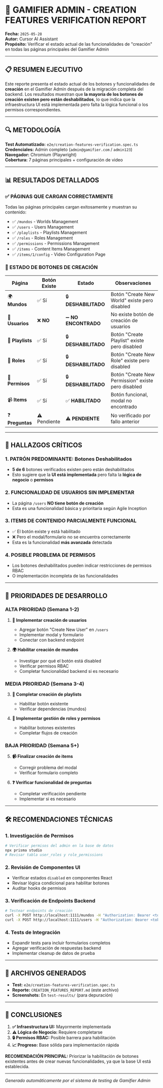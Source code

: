 # 🎯 GAMIFIER ADMIN - CREATION FEATURES VERIFICATION REPORT

**Fecha:** `2025-05-28`  
**Autor:** Cursor AI Assistant  
**Propósito:** Verificar el estado actual de las funcionalidades de "creación" en todas las páginas principales del Gamifier Admin

---

## 📋 RESUMEN EJECUTIVO

Este reporte presenta el estado actual de los botones y funcionalidades de **creación** en el Gamifier Admin después de la migración completa del backend. Los resultados muestran que **la mayoría de los botones de creación existen pero están deshabilitados**, lo que indica que la infraestructura UI está implementada pero falta la lógica funcional o los permisos correspondientes.

---

## 🔍 METODOLOGÍA

**Test Automatizado:** `e2e/creation-features-verification.spec.ts`  
**Credenciales:** Admin completo (`admin@gamifier.com` / `admin123`)  
**Navegador:** Chromium (Playwright)  
**Cobertura:** 7 páginas principales + configuración de video

---

## 📊 RESULTADOS DETALLADOS

### ✅ PÁGINAS QUE CARGAN CORRECTAMENTE
Todas las páginas principales cargan exitosamente y muestran su contenido:

- ✅ `/mundos` - Worlds Management
- ✅ `/users` - Users Management 
- ✅ `/playlists` - Playlists Management
- ✅ `/roles` - Roles Management
- ✅ `/permissions` - Permissions Management
- ✅ `/items` - Content Items Management
- ✅ `/items/1/config` - Video Configuration Page

### 🎯 ESTADO DE BOTONES DE CREACIÓN

| **Página** | **Botón Existe** | **Estado** | **Observaciones** |
|------------|------------------|------------|-------------------|
| 🌍 **Mundos** | ✅ Sí | 🔒 **DESHABILITADO** | Botón "Create New World" existe pero disabled |
| 👥 **Usuarios** | ❌ **NO** | ➖ **NO ENCONTRADO** | No existe botón de creación de usuarios |
| 📂 **Playlists** | ✅ Sí | 🔒 **DESHABILITADO** | Botón "Create Playlist" existe pero disabled |
| 🔐 **Roles** | ✅ Sí | 🔒 **DESHABILITADO** | Botón "Create New Role" existe pero disabled |
| 🔑 **Permisos** | ✅ Sí | 🔒 **DESHABILITADO** | Botón "Create New Permission" existe pero disabled |
| 📹 **Items** | ✅ Sí | ✅ **HABILITADO** | Botón funcional, modal no encontrado |
| ❓ **Preguntas** | ⚠️ Pendiente | ⚠️ **PENDIENTE** | No verificado por fallo anterior |

---

## 🚨 HALLAZGOS CRÍTICOS

### 1. **PATRÓN PREDOMINANTE: Botones Deshabilitados**
- **5 de 6** botones verificados existen pero están deshabilitados
- Esto sugiere que la **UI está implementada** pero falta la **lógica de negocio** o **permisos**

### 2. **FUNCIONALIDAD DE USUARIOS SIN IMPLEMENTAR**
- La página `/users` **NO tiene botón de creación**
- Esta es una funcionalidad básica y prioritaria según Agile Inception

### 3. **ITEMS DE CONTENIDO PARCIALMENTE FUNCIONAL**
- ✅ El botón existe y está habilitado
- ❌ Pero el modal/formulario no se encuentra correctamente
- Esta es la funcionalidad **más avanzada** detectada

### 4. **POSIBLE PROBLEMA DE PERMISOS**
- Los botones deshabilitados pueden indicar restricciones de permisos RBAC
- O implementación incompleta de las funcionalidades

---

## 🚀 PRIORIDADES DE DESARROLLO

### **ALTA PRIORIDAD** (Semana 1-2)
1. **👥 Implementar creación de usuarios**
   - Agregar botón "Create New User" en `/users`
   - Implementar modal y formulario
   - Conectar con backend endpoint

2. **🌍 Habilitar creación de mundos**
   - Investigar por qué el botón está disabled
   - Verificar permisos RBAC
   - Completar funcionalidad backend si es necesario

### **MEDIA PRIORIDAD** (Semana 3-4)
3. **📂 Completar creación de playlists**
   - Habilitar botón existente
   - Verificar dependencias (mundos)

4. **🔐 Implementar gestión de roles y permisos**
   - Habilitar botones existentes
   - Completar flujos de creación

### **BAJA PRIORIDAD** (Semana 5+)
5. **📹 Finalizar creación de items**
   - Corregir problema del modal
   - Verificar formulario completo

6. **❓ Verificar funcionalidad de preguntas**
   - Completar verificación pendiente
   - Implementar si es necesario

---

## 🛠️ RECOMENDACIONES TÉCNICAS

### **1. Investigación de Permisos**
```bash
# Verificar permisos del admin en la base de datos
npx prisma studio
# Revisar tabla user_roles y role_permissions
```

### **2. Revisión de Componentes UI**
- Verificar estados `disabled` en componentes React
- Revisar lógica condicional para habilitar botones
- Auditar hooks de permisos

### **3. Verificación de Endpoints Backend**
```bash
# Testear endpoints de creación
curl -X POST http://localhost:1111/mundos -H "Authorization: Bearer <token>"
curl -X POST http://localhost:1111/users -H "Authorization: Bearer <token>"
```

### **4. Tests de Integración**
- Expandir tests para incluir formularios completos
- Agregar verificación de respuestas backend
- Implementar cleanup de datos de prueba

---

## 📁 ARCHIVOS GENERADOS

- **Test:** `e2e/creation-features-verification.spec.ts`
- **Reporte:** `CREATION_FEATURES_REPORT.md` (este archivo)
- **Screenshots:** En `test-results/` (para depuración)

---

## 🎯 CONCLUSIONES

1. **✅ Infraestructura UI:** Mayormente implementada
2. **⚠️ Lógica de Negocio:** Requiere completarse
3. **🔒 Permisos RBAC:** Posible barrera para habilitación
4. **📈 Progreso:** Base sólida para implementación rápida

**RECOMENDACIÓN PRINCIPAL:** Priorizar la habilitación de botones existentes antes de crear nuevas funcionalidades, ya que la base UI está establecida.

---

*Generado automáticamente por el sistema de testing de Gamifier Admin* 